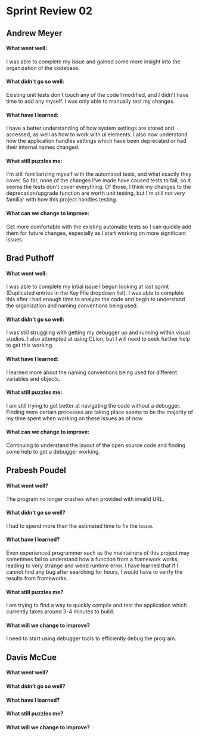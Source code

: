 # Sprint Review 02

## Andrew Meyer
#### What went well:
I was able to complete my issue and gained some more insight into the organization of the codebase.
#### What didn't go so well:
Existing unit tests don't touch any of the code I modified, and I didn't have time to add any myself.
I was only able to manually test my changes.
#### What have I learned:
I have a better understanding of how system settings are stored and accessed, as well as how to work with ui elements.
I also now understand how the application handles settings which have been deprecated or had their internal names changed.
#### What still puzzles me:
I'm still familiarizing myself with the automated tests, and what exactly they cover.
So far, none of the changes I've made have caused tests to fail, so it seems the tests don't cover everything.
Of those, I think my changes to the deprecation/upgrade function are worth unit testing, 
but I'm still not very familiar with how this project handles testing.
#### What can we change to improve:
Get more comfortable with the existing automatic tests so I can quickly add them for future changes, 
especially as I start working on more significant issues.

## Brad Puthoff
#### What went well:
I was able to complete my intial issue I begun looking at last sprint (Duplicated entries in the Key File dropdown list). I was able to complete this after I had enough time to analyze the code and begin to understand the organization and naming conventions being used.
#### What didn't go so well:
I was still struggling with getting my debugger up and running within visual studios. I also attempted at using CLion, but I will need to seek further help to get this working.
#### What have I learned:
I learned more about the naming conventions being used for different variables and objects.
#### What still puzzles me:
I am still trying to get better at navigating the code without a debugger. Finding were certain processes are taking place seems to be the majority of my time spent when working on these issues as of now.
#### What can we change to improve:
Continuing to understand the layout of the open source code and finding some help to get a debugger working.

## Prabesh Poudel

#### What went well?
The program no longer crashes when provided with invalid URL.
#### What didn’t go so well?
I had to spend more than the estimated time to fix the issue.
#### What have I learned?
Even experienced programmer such as the maintainers of this project may sometimes
fail to understand how a function from a framework works, leading to very strange
and weird runtime error. I have learned that if I cannot find any bug after searching
for hours, I would have to verify the results from frameworks.
#### What still puzzles me?
I am trying to find a way to quickly compile and test the application which currently
takes around 3-4 minutes to build.
#### What will we change to improve?
I need to start using debugger tools to efficiently debug the program.

## Davis McCue
#### What went well?

#### What didn’t go so well?

#### What have I learned?

#### What still puzzles me?

#### What will we change to improve?
